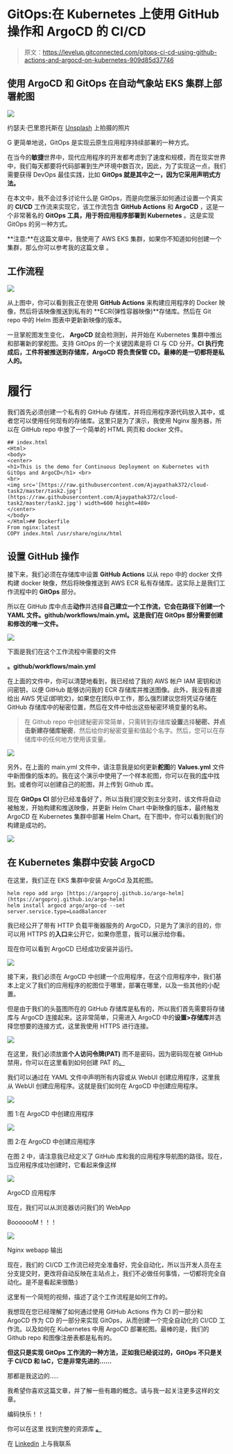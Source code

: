 # GitOps:在 Kubernetes 上使用 GitHub 操作和 ArgoCD 的 CI/CD

> 原文：<https://levelup.gitconnected.com/gitops-ci-cd-using-github-actions-and-argocd-on-kubernetes-909d85d37746>

## 使用 ArgoCD 和 GitOps 在自动气象站 EKS 集群上部署舵图

![](img/06606fe7463cac3360e72e67a0782ca2.png)

约瑟夫·巴里恩托斯在 [Unsplash](https://unsplash.com/s/photos/ship-steering-wheel?utm_source=unsplash&utm_medium=referral&utm_content=creditCopyText) 上拍摄的照片

G 更简单地说，GitOps 是实现云原生应用程序持续部署的一种方式。

在当今的**敏捷**世界中，现代应用程序的开发都考虑到了速度和规模，而在现实世界中，我们每天都要将代码部署到生产环境中数百次，因此，为了实现这一点，我们需要获得 DevOps 最佳实践，比如 **GitOps 就是其中之一，因为它采用声明式方法。**

在本文中，我不会过多讨论什么是 GitOps，而是向您展示如何通过设置一个真实的 **CI/CD** 工作流来实现它，该工作流包含 **GitHub Actions** 和 **ArgoCD** ，这是一个非常著名的 **GitOps 工具，用于将应用程序部署到 Kubernetes** 。这是实现 GitOps 的另一种方式。

**注意:**在这篇文章中，我使用了 AWS EKS 集群，如果你不知道如何创建一个集群，那么你可以参考我的这篇文章 。

## 工作流程

![](img/50e823be8e92abc018452505aa3159b2.png)

从上图中，你可以看到我正在使用 **GitHub Actions** 来构建应用程序的 Docker 映像，然后将该映像推送到私有的 **ECR(弹性容器映像)**存储库。然后在 Git repo 中的 Helm 图表中更新新映像的版本。

一旦掌舵图发生变化， **ArgoCD** 就会检测到，并开始在 Kubernetes 集群中推出和部署新的掌舵图。支持 GitOps 的一个关键因素是将 CI 与 CD 分开。**CI 执行完成后，工件将被推送到存储库，ArgoCD 将负责保管 CD。最棒的是一切都将是私人的。**

# 履行

我们首先必须创建一个私有的 GitHub 存储库，并将应用程序源代码放入其中，或者您可以使用任何现有的存储库。这里只是为了演示，我使用 Nginx 服务器，所以在 GitHub repo 中放了一个简单的 HTML 网页和 docker 文件。

```
## index.html
<Html>
<body>
<center>
<h1>This is the demo for Continuous Deployment on Kubernetes with GitOps and ArgoCD</h1> <br>
<br>
<img src='[https://raw.githubusercontent.com/Ajaypathak372/cloud-task2/master/task2.jpg'](https://raw.githubusercontent.com/Ajaypathak372/cloud-task2/master/task2.jpg') width=600 height=480>
</center>
</body>
</Html>## Dockerfile
From nginx:latest
COPY index.html /usr/share/nginx/html
```

## 设置 GitHub 操作

接下来，我们必须在存储库中设置 **GitHub Actions** 以从 repo 中的 docker 文件构建 docker 映像，然后将映像推送到 AWS ECR 私有存储库。这实际上是我们工作流程中的 **GitOps** 部分。

所以在 GitHub 库中点击**动作**并选择**自己建立一个工作流，**它会在路径**下创建一个 YAML 文件。github/workflows/main.yml。这是我们在 GitOps 部分需要创建和修改的唯一文件。**

![](img/a9d44c0ccd74d306091885bbb2f9cc4b.png)

下面是我们在这个工作流程中需要的文件

**。github/workflows/main.yml**

在上面的文件中，你可以清楚地看到，我已经给了我的 AWS 帐户 IAM 密钥和访问密钥，以便 GitHub 能够访问我的 ECR 存储库并推送图像。此外，我没有直接给出 AWS 凭证(即明文)，如果您在团队中工作，那么强烈建议您将凭证存储在 GitHub 存储库中的秘密位置，然后在文件中给出这些秘密环境变量的名称。

> 在 Github repo 中创建秘密非常简单，只需转到存储库**设置**选择**秘密、**并点击**新建存储库秘密**，然后给你的秘密变量和值起个名字。然后，您可以在存储库中的任何地方使用该变量。

![](img/3b3320dc9e135ba7a312a94819ecbd3c.png)

另外，在上面的 main.yml 文件中，请注意我是如何更新**舵图**的 **Values.yml** 文件中新图像的版本的。我在这个演示中使用了一个样本舵图，你可以在我的[库](https://github.com/Ajaypathak372/gitops-argocd.git)中找到。或者你可以创建自己的舵图，并上传到 Github 库。

现在 **GitOps CI** 部分已经准备好了，所以当我们提交到主分支时，该文件将自动被触发，开始构建和推送映像，并更新 Helm Chart 中新映像的版本，最终触发 ArgoCD 在 Kubernetes 集群中部署 Helm Chart。在下图中，你可以看到我们的构建是成功的。

![](img/b52afd08a0045f0a10bafadce2223df5.png)

## 在 Kubernetes 集群中安装 ArgoCD

在这里，我们正在 EKS 集群中安装 ArgoCd 及其舵图。

```
helm repo add argo [https://argoproj.github.io/argo-helm](https://argoproj.github.io/argo-helm)
helm install argocd argo/argo-cd --set server.service.type=LoadBalancer
```

我已经公开了带有 HTTP 负载平衡器服务的 ArgoCD，只是为了演示的目的，你可以用 HTTPS 的**入口**来公开它，如果你愿意，我可以展示给你看。

现在你可以看到 ArgoCD 已经成功安装并运行。

![](img/c9ef22911b0ec060664c4b1c301e0132.png)

接下来，我们必须在 ArgoCD 中创建一个应用程序，在这个应用程序中，我们基本上定义了我们的应用程序的舵图位于哪里，部署在哪里，以及一些其他的小配置。

但是由于我们的头盔图所在的 GitHub 存储库是私有的，所以我们首先需要将存储库与 ArgoCD 连接起来。这非常简单，只需进入 ArgoCD 中的**设置>存储库**并选择您想要的连接方式，这里我使用 HTTPS 进行连接。

![](img/3fa60cf8919a18b6d11621d65cce6c9f.png)

在这里，我们必须放置**个人访问令牌(PAT)** 而不是密码，因为密码现在被 GitHub 禁用，你可以在这里看到如何创建 PAT 的[。](https://docs.github.com/en/authentication/keeping-your-account-and-data-secure/creating-a-personal-access-token)

我们可以通过在 YAML 文件中声明所有内容或从 WebUI 创建应用程序，这里我从 WebUI 创建应用程序。这就是我们如何在 ArgoCD 中创建应用程序。

![](img/ac944d9422b16943d688373ec1409704.png)

图 1:在 ArgoCD 中创建应用程序

![](img/66379f0ccfbd7def4099337184d22353.png)

图 2:在 ArgoCD 中创建应用程序

在图 2 中，请注意我已经定义了 GitHub 库和我的应用程序导航图的路径。现在，当应用程序成功创建时，它看起来像这样

![](img/0de672f114dd117cd22c5043389cf4ef.png)

ArgoCD 应用程序

现在，我们可以从浏览器访问我们的 WebApp

BooooooM！！！

![](img/b73721a2454af92ce1502f4b98fe61c6.png)

Nginx webapp 输出

现在，我们的 CI/CD 工作流已经完全准备好，完全自动化，所以当开发人员在主分支提交时，更改将自动反映在主站点上，我们不必做任何事情，一切都将完全自动化。是不是看起来很酷:)

这里有一个简短的视频，描述了这个工作流程是如何工作的。

我想现在您已经理解了如何通过使用 GitHub Actions 作为 CI 的一部分和 ArgoCD 作为 CD 的一部分来实现 GitOps，从而创建一个完全自动化的 CI/CD 工作流。以及如何在 Kubernetes 中用 ArgoCD 部署舵图。最棒的是，我们的 Github repo 和图像注册表都是私有的。

**但这只是实现 GitOps 工作流的一种方法，正如我已经说过的，GitOps 不只是关于 CI/CD 和 IaC，它是非常先进的……**

那都是我这边的…..

我希望你喜欢这篇文章，并了解一些有趣的概念。请与我一起关注更多这样的文章。

编码快乐！！

你可以在这里 找到完整的资源库 [**。**](https://github.com/Ajaypathak372/gitops-argocd.git)

在 [Linkedin](https://www.linkedin.com/in/ajay-pathak372) 上与我联系